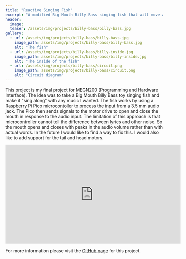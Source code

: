 ```yaml
---
title: "Reactive Singing Fish"
excerpt: "A modified Big Mouth Billy Bass singing fish that will move along with audio from an external device."
header:
  image: 
  teaser: /assets/img/projects/billy-bass/billy-bass.jpg
gallery:
  - url: /assets/img/projects/billy-bass/billy-bass.jpg
    image_path: assets/img/projects/billy-bass/billy-bass.jpg
    alt: "The fish"
  - url: /assets/img/projects/billy-bass/billy-inside.jpg
    image_path: assets/img/projects/billy-bass/billy-inside.jpg
    alt: "The inside of the fish"
  - url: /assets/img/projects/billy-bass/circuit.png
    image_path: assets/img/projects/billy-bass/circuit.png
    alt: "Circuit diagram"
---
```


This project is my final project for MEGN200 (Programming and Hardware Interface). The idea was to take a Big Mouth Billy Bass toy singing fish and make it "sing along" with any music I wanted. The fish 
works by using a Raspberry Pi Pico microcontoller to process the input from a 3.5 mm audio jack. The Pico then sends signals to the motor drive to open and close the mouth in response to the audio input. 
The limitation of this approach is that microcontroller cannot tell the difference between lyrics and other noise. So the mouth opens and closes with peaks in the audio volume rather than with actual words. 
In the future I would like to find a way to fix this. I would also like to add support for the tail and head motors. 

<iframe width="560" height="315" src="https://www.youtube.com/embed/kpMdyP3FdSU" title="YouTube video player" frameborder="0" allow="accelerometer; autoplay; clipboard-write; encrypted-media; gyroscope; picture-in-picture; web-share" allowfullscreen></iframe>

For more information please visit the [GitHub page](https://github.com/merwin97/Billy-Bass-Speaker) for this project.

